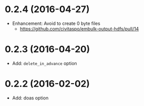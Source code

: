 0.2.4 (2016-04-27)
==================
- Enhancement: Avoid to create 0 byte files
  - https://github.com/civitaspo/embulk-output-hdfs/pull/14

0.2.3 (2016-04-20)
==================
- Add: `delete_in_advance` option

0.2.2 (2016-02-02)
==================
- Add: doas option
